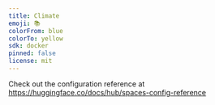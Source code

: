 ```yaml
---
title: Climate
emoji: 📚
colorFrom: blue
colorTo: yellow
sdk: docker
pinned: false
license: mit
---
```


Check out the configuration reference at https://huggingface.co/docs/hub/spaces-config-reference
